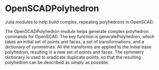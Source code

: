 OpenSCADPolyhedron
==================

Julia modules to help build complex, repeating polyhedrons in OpenSCAD.

The OpenSCADPolyhedron module helps generate complex polyhedron commands for OpenSCAD.
The key function is generatePolyhedron, which takes an initial set of points
and faces, a set of transformations, and a dictionary of symmetries. All the
transforms are applied to the initial base polyhedron, resulting in a new set
of points and faces. The symmetry dictionary is used to eradicate
duplicate points, so that the resulting polyhedron can be described as simply
as possible.

